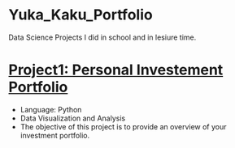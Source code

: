 # Yuka_Kaku_Portfolio
Data Science Projects I did in school and in lesiure time. 

# [Project1: Personal Investement Portfolio](https://github.com/ykkaku/Stock-Web-Scraping-)
- Language: Python
- Data Visualization and Analysis 
- The objective of this project is to provide an overview of your investment portfolio. 

